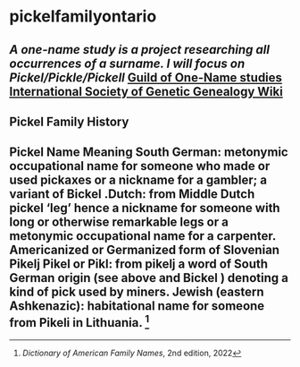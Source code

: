 # pickelfamilyontario

*A one-name study is a project researching all occurrences of a surname. I will focus on Pickel/Pickle/Pickell*
[Guild of One-Name studies](https://one-name.org/Results)
[International Society of Genetic Genealogy Wiki](https://isogg.org/wiki/One-name_study)
---
## Pickel Family History
**Pickel Name Meaning**
South German: metonymic occupational name for someone who made or used pickaxes or a nickname for a gambler; a variant of Bickel .Dutch: from Middle Dutch pickel ‘leg’ hence a nickname for someone with long or otherwise remarkable legs or a metonymic occupational name for a carpenter. Americanized or Germanized form of Slovenian Pikelj Pikel or Pikl: from pikelj a word of South German origin (see above and Bickel ) denoting a kind of pick used by miners. 
Jewish (eastern Ashkenazic): habitational name for someone from Pikeli in Lithuania. [^1]
---
[^1]: *Dictionary of American Family Names*, 2nd edition, 2022

